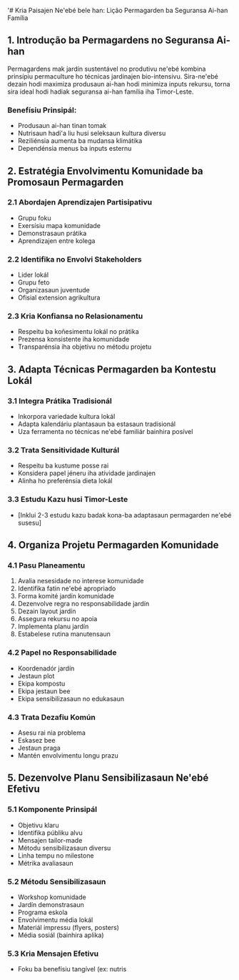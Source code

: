 '# Kria Paisajen Ne'ebé bele han: Lição Permagarden ba Seguransa Ai-han Família

## 1. Introdução ba Permagardens no Seguransa Ai-han

Permagardens mak jardín sustentável no produtivu ne'ebé kombina prinsípiu permaculture ho técnicas jardinajen bio-intensivu. Sira-ne'ebé dezain hodi maximiza produsaun ai-han hodi minimiza inputs rekursu, torna sira ideal hodi hadiak seguransa ai-han família iha Timor-Leste.

### Benefísiu Prinsipál:
- Produsaun ai-han tinan tomak
- Nutrisaun hadi'a liu husi seleksaun kultura diversu
- Reziliénsia aumenta ba mudansa klimátika
- Dependénsia menus ba inputs esternu

## 2. Estratégia Envolvimentu Komunidade ba Promosaun Permagarden

### 2.1 Abordajen Aprendizajen Partisipativu
- Grupu foku
- Exersísiu mapa komunidade
- Demonstrasaun prátika
- Aprendizajen entre kolega

### 2.2 Identifika no Envolvi Stakeholders
- Lider lokál
- Grupu feto
- Organizasaun juventude
- Ofisial extension agrikultura

### 2.3 Kria Konfiansa no Relasionamentu
- Respeitu ba koñesimentu lokál no prátika
- Prezensa konsistente iha komunidade
- Transparénsia iha objetivu no métodu projetu

## 3. Adapta Técnicas Permagarden ba Kontestu Lokál

### 3.1 Integra Prátika Tradisionál
- Inkorpora variedade kultura lokál
- Adapta kalendáriu plantasaun ba estasaun tradisionál
- Uza ferramenta no técnicas ne'ebé familiár bainhira posível

### 3.2 Trata Sensitividade Kulturál
- Respeitu ba kustume posse rai
- Konsidera papel jéneru iha atividade jardinajen
- Alinha ho preferénsia dieta lokál

### 3.3 Estudu Kazu husi Timor-Leste
- [Inklui 2-3 estudu kazu badak kona-ba adaptasaun permagarden ne'ebé susesu]

## 4. Organiza Projetu Permagarden Komunidade

### 4.1 Pasu Planeamentu
1. Avalia nesesidade no interese komunidade
2. Identifika fatin ne'ebé apropriado
3. Forma komité jardín komunidade
4. Dezenvolve regra no responsabilidade jardín
5. Dezain layout jardín
6. Assegura rekursu no apoia
7. Implementa planu jardín
8. Estabelese rutina manutensaun

### 4.2 Papel no Responsabilidade
- Koordenadór jardín
- Jestaun plot
- Ekipa kompostu
- Ekipa jestaun bee
- Ekipa sensibilizasaun no edukasaun

### 4.3 Trata Dezafiu Komún
- Asesu rai nia problema
- Eskasez bee
- Jestaun praga
- Mantén envolvimentu longu prazu

## 5. Dezenvolve Planu Sensibilizasaun Ne'ebé Efetivu

### 5.1 Komponente Prinsipál
- Objetivu klaru
- Identifika públiku alvu
- Mensajen tailor-made
- Métodu sensibilizasaun diversu
- Linha tempu no milestone
- Métrika avaliasaun

### 5.2 Métodu Sensibilizasaun
- Workshop komunidade
- Jardín demonstrasaun
- Programa eskola
- Envolvimentu média lokál
- Materiál impressu (flyers, posters)
- Média sosiál (bainhira aplika)

### 5.3 Kria Mensajen Efetivu
- Foku ba benefísiu tangível (ex: nutris